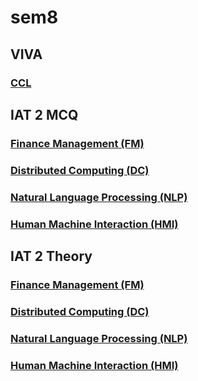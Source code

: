 # sem8

## VIVA

### [CCL](notes/VIVA/CCL.md)

## IAT 2 MCQ

### [Finance Management (FM)](notes/IAT2/MCQ/fm.md)

### [Distributed Computing (DC)](notes/IAT2/MCQ/dc.md)

### [Natural Language Processing (NLP)](notes/IAT2/MCQ/nlp.md)

### [Human Machine Interaction (HMI)](notes/IAT2/MCQ/hmi.md)


## IAT 2 Theory

### [Finance Management (FM)](notes/IAT2/Theory/fm.md)

### [Distributed Computing (DC)](notes/IAT2/Theory/dc.md)

### [Natural Language Processing (NLP)](notes/IAT2/Theory/nlp.md)

### [Human Machine Interaction (HMI)](notes/IAT2/Theory/hmi.md)